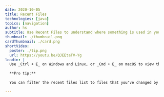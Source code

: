```yaml
---
date: 2020-10-05
title: Recent Files
technologies: [java]
topics: [navigation]
author: hs
subtitle: Use Recent Files to understand where something is used in your wider code base.
thumbnail: ./thumbnail.png
cardThumbnail: ./card.png
shortVideo:
  poster: ./tip.png
  url: https://youtu.be/QJEEtaTV-Yg
leadin: |
  Use _Ctrl + E_ on Windows and Linux, or _Cmd + E_ on macOS to view the recent files and access windows that don't have shortcuts by typing them straight into the dialog. 
  
  **Pro tip:**
  
  You can filter the recent files list to files that you've changed by using the same shortcut again.

---
```

